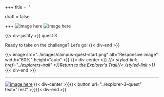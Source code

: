 +++
title = ''

draft = false

+++
![image here](../images/explorer-3.png#center)
![image here](../images/mindful-journey.png#center)

{{< div-justify >}}
quest 3

Ready to take on the challenge? Let’s go!
{{< div-end >}}

{{< image src="../images/campus-quest-start.png" alt="Responsive image" width="60%" height="auto" >}}
{{< div-center >}}
*{{< styled-link href="../explorers-trail" >}}Return to the Explorer's Trail{{< /styled-link >}}*{{< div-end >}}
___
[![image here](../images/lost-icon.png#center)](../lost)
{{< div-center >}}{{< button url="../explorer-3-quest" text="Test" >}}{{< div-end >}}